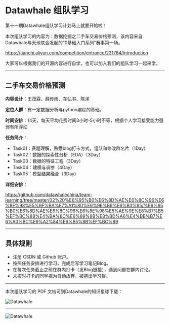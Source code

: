 # Datawhale 组队学习

第十一期Datawhale组队学习计划马上就要开始啦！

本次组队学习的内容为：数据挖掘之二手车交易价格预测，该内容来自 Datawhale与天池联合发起的“0基础入门系列”赛事第一场。

https://tianchi.aliyun.com/competition/entrance/231784/introduction

大家可以根据我们的开源内容进行自学，也可以加入我们的组队学习一起来学。

---
## 二手车交易价格预测

**内容设计**：王茂霖、薛传雨、车弘书、陈泽

**定位人群**：有一定数据分析与python编程的基础。

**时间安排**：14天，每天平均花费时间3小时-5小时不等，根据个人学习接受能力强弱有所浮动


**任务简介**：

- Task01：赛题理解，熟悉blog打卡方式，组队和修改群名片（1Day）
- Task02：数据的探索性分析（EDA）（3Day）
- Task03：数据的特征工程（3Day）
- Task04：建模与调参（4Day）
- Task05：模型结果融合（3Day）

**详细安排**：

https://github.com/datawhalechina/team-learning/tree/master/02%20%E6%95%B0%E6%8D%AE%E6%8C%96%E6%8E%98%E5%9F%BA%E7%A1%80%E6%96%B9%E6%B3%95/%E6%95%B0%E6%8D%AE%E6%8C%96%E6%8E%98%E5%AE%9E%E8%B7%B5%EF%BC%88%E4%BA%8C%E6%89%8B%E8%BD%A6%E4%BB%B7%E6%A0%BC%E9%A2%84%E6%B5%8B%EF%BC%89



---
## 具体规则
- 注册 CSDN 或 Github 账户。
- 按照任务安排进行学习，完成后写学习笔记Blog。
- 在每次任务截止之前在群内打卡（发Blog链接），遇到问题在群内讨论。
- 未按时打卡的同学视为自动放弃，被抱出学习群。


---
本次组队学习的 PDF 文档可到Datawhale的知识星球下载：

![Datawhale](https://img-blog.csdnimg.cn/2020072621074658.png)


---
![Datawhale](https://img-blog.csdnimg.cn/20200726211045814.png)